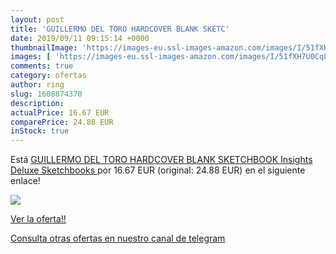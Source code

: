 ```yaml
---
layout: post
title: 'GUILLERMO DEL TORO HARDCOVER BLANK SKETC'
date: 2019/09/11 09:15:14 +0000
thumbnailImage: 'https://images-eu.ssl-images-amazon.com/images/I/51fXH7U0CqL._SL200_.jpg'
images: [ 'https://images-eu.ssl-images-amazon.com/images/I/51fXH7U0CqL._SL200_.jpg' ]
comments: true
category: ofertas
author: ring
slug: 1608874370
description:
actualPrice: 16.67 EUR
comparePrice: 24.88 EUR
inStock: true
---
```


Está [GUILLERMO DEL TORO HARDCOVER BLANK SKETCHBOOK  Insights Deluxe Sketchbooks ](https://www.amazon.com/dp/1608874370/?tag=redken08-20) por 16.67 EUR (original: 24.88 EUR) en el siguiente enlace!

[![](https://images-eu.ssl-images-amazon.com/images/I/51fXH7U0CqL._SL200_.jpg)](https://www.amazon.com/dp/1608874370/?tag=redken08-20)

[Ver la oferta!!](https://www.amazon.com/dp/1608874370/?tag=redken08-20)

[Consulta otras ofertas en nuestro canal de telegram](https://t.me/s/ofertas25)
